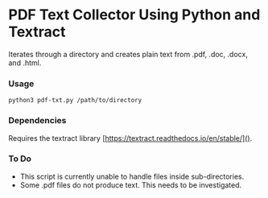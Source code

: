 # PDF Text Collector Using Python and Textract

Iterates through a directory and creates plain text from .pdf, .doc, .docx, and .html.

### Usage

`python3 pdf-txt.py /path/to/directory`

### Dependencies 

Requires the textract library [https://textract.readthedocs.io/en/stable/]().

### To Do

* This script is currently unable to handle files inside sub-directories.
* Some .pdf files do not produce text. This needs to be investigated.
